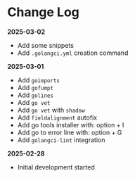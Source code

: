 # Change Log

**2025-03-02**

- Add some snippets
- Add `.golangci.yml` creation command

**2025-03-01**

- Add `goimports`
- Add `gofumpt`
- Add `golines`
- Add `go vet`
- Add `go vet` with `shadow`
- Add `fieldalignment` autofix
- Add go tools installer with: option + I
- Add go to error line with: option + G
- Add `golangci-lint` integration

**2025-02-28**

- Initial development started
